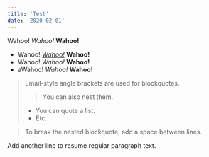 ```yaml
---
title: 'Test'
date: '2020-02-01'
---
```


Wahoo! *Wahoo!* **Wahoo!**

- Wahoo! [*Wahoo!*][1] **Wahoo!**
- Wahoo! *Wahoo!* **Wahoo!**
- aWahoo! *Wahoo!* **Wahoo!**

> Email-style angle brackets are used for blockquotes.
>> You can also nest them.
>>
> * You can quote a list.
> * Etc.

> To break the nested blockquote, add a space between lines.

Add another line to resume regular paragraph text.


[1]: https://surftriplist.com "Optional Popover Title"